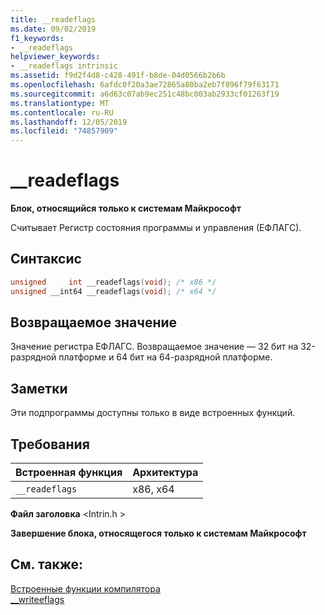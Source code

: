 ```yaml
---
title: __readeflags
ms.date: 09/02/2019
f1_keywords:
- __readeflags
helpviewer_keywords:
- __readeflags intrinsic
ms.assetid: f9d2f4d8-c428-491f-b8de-04d0566b2b6b
ms.openlocfilehash: 6afdc0f20a3ae72865a80ba2eb7f896f79f63171
ms.sourcegitcommit: a6d63c07ab9ec251c48bc003ab2933cf01263f19
ms.translationtype: MT
ms.contentlocale: ru-RU
ms.lasthandoff: 12/05/2019
ms.locfileid: "74857909"
---
```

# <a name="__readeflags"></a>__readeflags

**Блок, относящийся только к системам Майкрософт**

Считывает Регистр состояния программы и управления (ЕФЛАГС).

## <a name="syntax"></a>Синтаксис

```C
unsigned     int __readeflags(void); /* x86 */
unsigned __int64 __readeflags(void); /* x64 */
```

## <a name="return-value"></a>Возвращаемое значение

Значение регистра ЕФЛАГС. Возвращаемое значение — 32 бит на 32-разрядной платформе и 64 бит на 64-разрядной платформе.

## <a name="remarks"></a>Заметки

Эти подпрограммы доступны только в виде встроенных функций.

## <a name="requirements"></a>Требования

|Встроенная функция|Архитектура|
|---------------|------------------|
|`__readeflags`|x86, x64|

**Файл заголовка** \<Intrin.h >

**Завершение блока, относящегося только к системам Майкрософт**

## <a name="see-also"></a>См. также:

[Встроенные функции компилятора](../intrinsics/compiler-intrinsics.md)\
[__writeeflags](../intrinsics/writeeflags.md)
